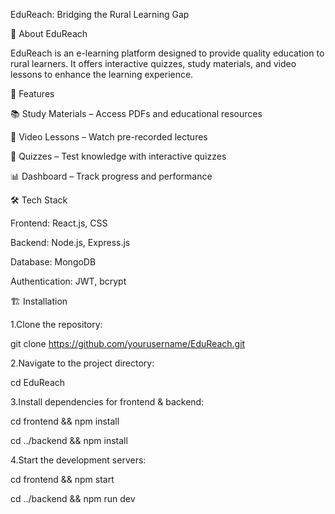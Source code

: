EduReach: Bridging the Rural Learning Gap



📌 About EduReach

EduReach is an e-learning platform designed to provide quality education to rural learners. It offers interactive quizzes, study materials, and video lessons to enhance the learning experience.

🚀 Features

📚 Study Materials – Access PDFs and educational resources

🎥 Video Lessons – Watch pre-recorded lectures

📝 Quizzes – Test knowledge with interactive quizzes

📊 Dashboard – Track progress and performance



🛠️ Tech Stack

Frontend: React.js, CSS

Backend: Node.js, Express.js

Database: MongoDB

Authentication: JWT, bcrypt

🏗️ Installation

1.Clone the repository:

git clone https://github.com/yourusername/EduReach.git

2.Navigate to the project directory:

cd EduReach

3.Install dependencies for frontend & backend:

cd frontend && npm install

cd ../backend && npm install


4.Start the development servers:

cd frontend && npm start

cd ../backend && npm run dev
